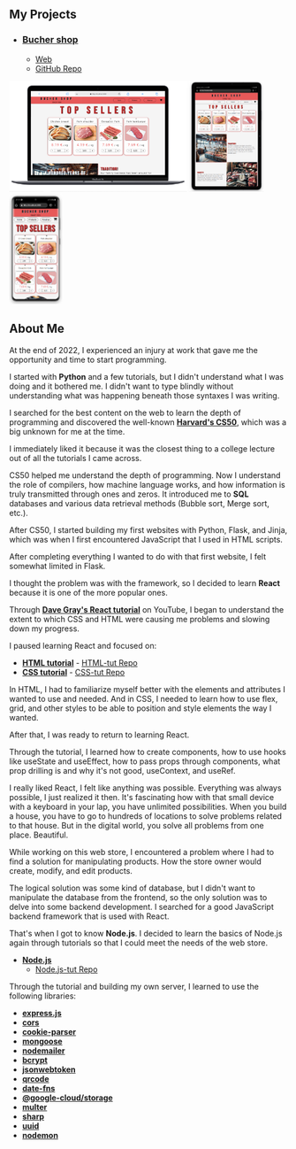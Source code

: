 ## My Projects

- ### [Bucher shop](https://github.com/andrija-zikovic/Mesnica)
    - [Web](https://mesnica02.oa.r.appspot.com/)
    - [GitHub Repo](https://github.com/andrija-zikovic/Mesnica)

<img src="laptop_view.png" alt="laptop" width="auto" height="200">
<img src="tablet__view.png" alt="laptop" width="auto" height="200">
<img src="phone_view.png" alt="laptop" width="auto" height="200">

## About Me

At the end of 2022, I experienced an injury at work that gave me the opportunity and time to start programming.

I started with **Python** and a few tutorials, but I didn't understand what I was doing and it bothered me. I didn't want to type blindly without understanding what was happening beneath those syntaxes I was writing.

I searched for the best content on the web to learn the depth of programming and discovered the well-known **[Harvard's CS50](https://cs50.harvard.edu/x/2023/)**, which was a big unknown for me at the time.

I immediately liked it because it was the closest thing to a college lecture out of all the tutorials I came across.

CS50 helped me understand the depth of programming. Now I understand the role of compilers, how machine language works, and how information is truly transmitted through ones and zeros. It introduced me to **SQL** databases and various data retrieval methods (Bubble sort, Merge sort, etc.).

After CS50, I started building my first websites with Python, Flask, and Jinja, which was when I first encountered JavaScript that I used in HTML scripts.

After completing everything I wanted to do with that first website, I felt somewhat limited in Flask.

I thought the problem was with the framework, so I decided to learn **React** because it is one of the more popular ones.

Through **[Dave Gray's React tutorial](https://www.youtube.com/watch?v=RVFAyFWO4go)** on YouTube, I began to understand the extent to which CSS and HTML were causing me problems and slowing down my progress.

I paused learning React and focused on:

- **[HTML tutorial](https://www.youtube.com/watch?v=mJgBOIoGihA)**
        - [HTML-tut Repo](https://github.com/andrija-zikovic/html-tut)
- **[CSS tutorial](https://www.youtube.com/watch?v=n4R2E7O-Ngo)**
        - [CSS-tut Repo](https://github.com/andrija-zikovic/css-tut)

In HTML, I had to familiarize myself better with the elements and attributes I wanted to use and needed. And in CSS, I needed to learn how to use flex, grid, and other styles to be able to position and style elements the way I wanted.

After that, I was ready to return to learning React.

Through the tutorial, I learned how to create components, how to use hooks like useState and useEffect, how to pass props through components, what prop drilling is and why it's not good, useContext, and useRef.

I really liked React, I felt like anything was possible. Everything was always possible, I just realized it then. It's fascinating how with that small device with a keyboard in your lap, you have unlimited possibilities. When you build a house, you have to go to hundreds of locations to solve problems related to that house. But in the digital world, you solve all problems from one place. Beautiful.

While working on this web store, I encountered a problem where I had to find a solution for manipulating products. How the store owner would create, modify, and edit products.

The logical solution was some kind of database, but I didn't want to manipulate the database from the frontend, so the only solution was to delve into some backend development. I searched for a good JavaScript backend framework that is used with React.

That's when I got to know **Node.js**. I decided to learn the basics of Node.js again through tutorials so that I could meet the needs of the web store.

- **[Node.js](https://www.youtube.com/watch?v=f2EqECiTBL8)**
    - [Node.js-tut Repo](https://github.com/andrija-zikovic/node.js--tut)

Through the tutorial and building my own server, I learned to use the following libraries:

- **[express.js](https://expressjs.com/)**
- **[cors](https://www.npmjs.com/package/cors)**
- **[cookie-parser](https://www.npmjs.com/package/cookie-parser)**
- **[mongoose](https://www.npmjs.com/package/mongoose)**
- **[nodemailer](https://www.npmjs.com/package/nodemailer)**
- **[bcrypt](https://www.npmjs.com/package/bcrypt)**
- **[jsonwebtoken](https://www.npmjs.com/package/jsonwebtoken)**
- **[qrcode](https://www.npmjs.com/package/qrcode)**
- **[date-fns](https://www.npmjs.com/package/date-fns)**
- **[@google-cloud/storage](https://www.npmjs.com/package/@google-cloud/storage)**
- **[multer](https://www.npmjs.com/package/multer)**
- **[sharp](https://www.npmjs.com/package/sharp)**
- **[uuid](https://www.npmjs.com/package/uuid)**
- **[nodemon](https://www.npmjs.com/package/nodemon)**
